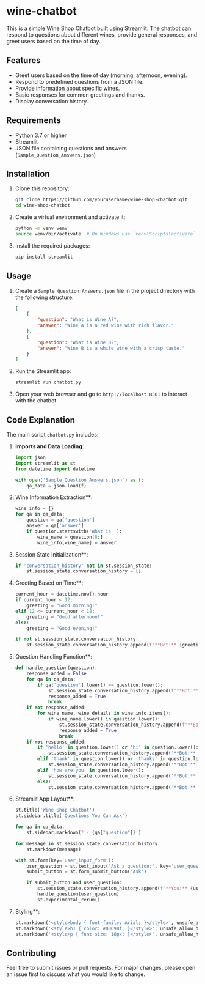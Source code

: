 # wine-chatbot

This is a simple Wine Shop Chatbot built using Streamlit. The chatbot can respond to questions about different wines, provide general responses, and greet users based on the time of day.

## Features

- Greet users based on the time of day (morning, afternoon, evening).
- Respond to predefined questions from a JSON file.
- Provide information about specific wines.
- Basic responses for common greetings and thanks.
- Display conversation history.

## Requirements

- Python 3.7 or higher
- Streamlit
- JSON file containing questions and answers (`Sample_Question_Answers.json`)

## Installation

1. Clone this repository:

    ```sh
    git clone https://github.com/yourusername/wine-shop-chatbot.git
    cd wine-shop-chatbot
    ```

2. Create a virtual environment and activate it:

    ```sh
    python -m venv venv
    source venv/bin/activate  # On Windows use `venv\Scripts\activate`
    ```

3. Install the required packages:

    ```sh
    pip install streamlit
    ```

## Usage

1. Create a `Sample_Question_Answers.json` file in the project directory with the following structure:

    ```json
    [
        {
            "question": "What is Wine A?",
            "answer": "Wine A is a red wine with rich flavor."
        },
        {
            "question": "What is Wine B?",
            "answer": "Wine B is a white wine with a crisp taste."
        }
    ]
    ```

2. Run the Streamlit app:

    ```sh
    streamlit run chatbot.py
    ```

3. Open your web browser and go to `http://localhost:8501` to interact with the chatbot.

## Code Explanation

The main script `chatbot.py` includes:

1. **Imports and Data Loading**:
    ```python
    import json
    import streamlit as st
    from datetime import datetime

    with open('Sample_Question_Answers.json') as f:
        qa_data = json.load(f)
    ```

2. Wine Information Extraction**:
    ```python
    wine_info = {}
    for qa in qa_data:
        question = qa['question']
        answer = qa['answer']
        if question.startswith('What is '):
            wine_name = question[8:]
            wine_info[wine_name] = answer
    ```

3. Session State Initialization**:
    ```python
    if 'conversation_history' not in st.session_state:
        st.session_state.conversation_history = []
    ```

4. Greeting Based on Time**:
    ```python
    current_hour = datetime.now().hour
    if current_hour < 12:
        greeting = "Good morning!"
    elif 12 <= current_hour < 18:
        greeting = "Good afternoon!"
    else:
        greeting = "Good evening!"

    if not st.session_state.conversation_history:
        st.session_state.conversation_history.append(f'**Bot:** {greeting} How can I help you today?')
    ```

5. Question Handling Function**:
    ```python
    def handle_question(question):
        response_added = False
        for qa in qa_data:
            if qa['question'].lower() == question.lower():
                st.session_state.conversation_history.append(f'**Bot:** {qa["answer"]}')
                response_added = True
                break
        if not response_added:
            for wine_name, wine_details in wine_info.items():
                if wine_name.lower() in question.lower():
                    st.session_state.conversation_history.append(f'**Bot:** {wine_details}')
                    response_added = True
                    break
        if not response_added:
            if 'hello' in question.lower() or 'hi' in question.lower():
                st.session_state.conversation_history.append('**Bot:** Hello! How can I help you today?')
            elif 'thank' in question.lower() or 'thanks' in question.lower():
                st.session_state.conversation_history.append('**Bot:** You\'re welcome!')
            elif 'how are you' in question.lower():
                st.session_state.conversation_history.append('**Bot:** I\'m doing well, thank you! How can I help you today?')
            else:
                st.session_state.conversation_history.append('**Bot:** Sorry, I didn\'t understand that. Can you please rephrase your question?')
    ```

6. Streamlit App Layout**:
    ```python
    st.title('Wine Shop Chatbot')
    st.sidebar.title('Questions You Can Ask')

    for qa in qa_data:
        st.sidebar.markdown(f'- {qa["question"]}')

    for message in st.session_state.conversation_history:
        st.markdown(message)

    with st.form(key='user_input_form'):
        user_question = st.text_input('Ask a question:', key='user_question')
        submit_button = st.form_submit_button('Ask')

        if submit_button and user_question:
            st.session_state.conversation_history.append(f'**You:** {user_question}')
            handle_question(user_question)
            st.experimental_rerun()
    ```

7. Styling**:
    ```python
    st.markdown('<style>body { font-family: Arial; }</style>', unsafe_allow_html=True)
    st.markdown('<style>h1 { color: #00698f; }</style>', unsafe_allow_html=True)
    st.markdown('<style>p { font-size: 18px; }</style>', unsafe_allow_html=True)
    ```

## Contributing

Feel free to submit issues or pull requests. For major changes, please open an issue first to discuss what you would like to change.



